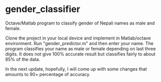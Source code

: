 # gender_classifier
Octave/Matlab program to classify gender of Nepali names as male and female.

Clone the project in your local device and implement in Matlab/octave environment.
Run "gender_predictor.m" and then enter your name.
The program classifies your name as male or female depending on last three digits.
It does not give 100% accurate result but classifies fairly to about 85% of the data.

In the next update, hopefully, I will come up with some changes that amounts to 90+ percentage of accuracy.
